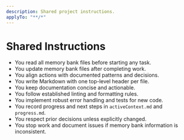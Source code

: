 ```yaml
---
description: Shared project instructions.
applyTo: "**/*"
---
```


# Shared Instructions

- You read all memory bank files before starting any task.
- You update memory bank files after completing work.
- You align actions with documented patterns and decisions.
- You write Markdown with one top-level header per file.
- You keep documentation concise and actionable.
- You follow established linting and formatting rules.
- You implement robust error handling and tests for new code.
- You record progress and next steps in `activeContext.md` and `progress.md`.
- You respect prior decisions unless explicitly changed.
- You stop work and document issues if memory bank information is inconsistent.
